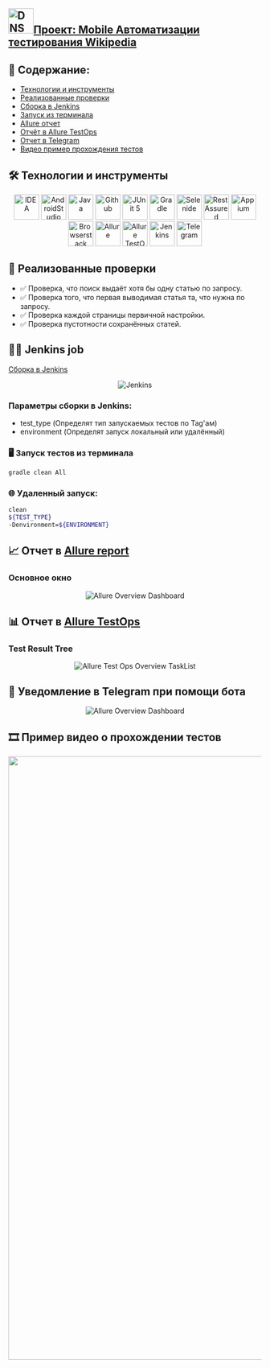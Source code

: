 ## <a target="_blank" href="https://github.com/DenZhICT/MobilePartOfQAProject"><img src="images/screen/Wikipedia.png" alt="DNS" width="50" height="50"/>Проект: Mobile Автоматизации тестирования Wikipedia</a>

## :scroll: Содержание:

- [Технологии и инструменты](#hammer_and_wrench-технологии-и-инструменты)
- [Реализованные проверки](#memo-реализованные-проверки)
- [Сборка в Jenkins](#man_technologist-jenkins-job)
- [Запуск из терминала](#desktop_computer-Запуск-тестов-из-терминала)
- [Allure отчет](#chart_with_upwards_trend-отчет-в-allure-report)
- [Отчёт в Allure TestOps](#bar_chart-отчет-в-allure-testops)
- [Отчет в Telegram](#grapes-уведомление-в-telegram-при-помощи-бота)
- [Видео пример прохождения тестов](#film_strip-пример-видео-о-прохождении-тестов)

## :hammer_and_wrench: Технологии и инструменты

<p align="center">
<a href="https://www.jetbrains.com/idea/"><img src="images/logo/Intelij_IDEA.svg" width="50" height="50"  alt="IDEA"/></a>
<a href="https://developer.android.com/studio"><img src="images/logo/AndroidStudio.svg" width="50" height="50"  alt="AndroidStudio"/></a>
<a href="https://www.java.com/"><img src="images/logo/Java.svg" width="50" height="50"  alt="Java"/></a>
<a href="https://github.com/"><img src="images/logo/GitHub.svg" width="50" height="50"  alt="Github"/></a>
<a href="https://junit.org/junit5/"><img src="images/logo/JUnit5.svg" width="50" height="50"  alt="JUnit 5"/></a>
<a href="https://gradle.org/"><img src="images/logo/Gradle.svg" width="50" height="50"  alt="Gradle"/></a>
<a href="https://selenide.org/"><img src="images/logo/Selenide.svg" width="50" height="50"  alt="Selenide"/></a>
<a href="https://rest-assured.io"><img src="images/logo/RestAssured.svg" width="50" height="50"  alt="RestAssured"/></a>
<a href="https://appium.io"><img src="images/logo/Appium.svg" width="50" height="50"  alt="Appium"/></a>
<a href="https://www.browserstack.com"><img src="images/logo/Browserstack.svg" width="50" height="50"  alt="Browserstack"/></a>
<a href="https://github.com/allure-framework/allure2"><img src="images/logo/Allure_Report.svg" width="50" height="50"  alt="Allure"/></a>
<a href="https://qameta.io"><img src="images/logo/Allure_TO.svg" width="50" height="50"  alt="Allure TestOps"/></a>
<a href="https://www.jenkins.io/"><img src="images/logo/Jenkins.svg" width="50" height="50"  alt="Jenkins"/></a>
<a href="https://telegram.org"><img src="images/logo/Telegram.svg" width="50" height="50"  alt="Telegram"/></a>
</p>

## :memo: Реализованные проверки

- :white_check_mark: Проверка, что поиск выдаёт хотя бы одну статью по запросу.
- :white_check_mark: Проверка того, что первая выводимая статья та, что нужна по запросу.
- :white_check_mark: Проверка каждой страницы первичной настройки.
- :white_check_mark: Проверка пустотности сохранённых статей.

## :man_technologist: Jenkins job

<a target="_blank" href="https://jenkins.autotests.cloud/job/DenisZhICT_%20MobilePartOfQAProject_qa.guru14/">Сборка в Jenkins</a>
<p align="center">
<img src="images/screen/jenkins_job.png" alt="Jenkins"/>
</p>

### Параметры сборки в Jenkins:

* test_type (Определят тип запускаемых тестов по Tag'ам)
* environment (Определят запуск локальный или удалённый)

### :desktop_computer: Запуск тестов из терминала

```bash
gradle clean All
```

### :globe_with_meridians: Удаленный запуск:

```bash
clean 
${TEST_TYPE} 
-Denvironment=${ENVIRONMENT}
```

## :chart_with_upwards_trend: Отчет в <a target="_blank" href="https://jenkins.autotests.cloud/job/DenisZhICT_%20MobilePartOfQAProject_qa.guru14/3/allure/#">Allure report</a>

### Основное окно

<p align="center">
<img title="Allure Overview Dashboard" src="images/screen/allure_main.png">
</p>

## :bar_chart: Отчет в <a target="_blank" href="https://allure.autotests.cloud/launch/17075/tree/200989?treeId=0">Allure TestOps</a>

### Test Result Tree

<p align="center">
<img title="Allure Test Ops Overview TaskList" src="images/screen/allure_to.png">
</p>

## :grapes: Уведомление в Telegram при помощи бота

<p align="center">
<img title="Allure Overview Dashboard" src="images/screen/allure_telegram.png">
</p>

## :film_strip: Пример видео о прохождении тестов

<p align="center">
<img title="Selenoid Video" src="images/gif/video1.gif" width="1080" height="1200"  alt="video">
</p>